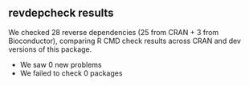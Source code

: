 ## revdepcheck results

We checked 28 reverse dependencies (25 from CRAN + 3 from Bioconductor), comparing R CMD check results across CRAN and dev versions of this package.

 * We saw 0 new problems
 * We failed to check 0 packages

